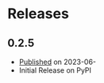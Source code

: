 # Releases

## 0.2.5
* [Published](https://pypi.org/project/pybudgetbook/0.2.0) on 2023-06-
* Initial Release on PyPI
